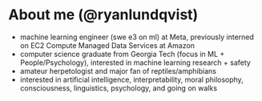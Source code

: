 # About me (@ryanlundqvist)
- machine learning engineer (swe e3 on ml) at Meta, previously interned on EC2 Compute Managed Data Services at Amazon
- computer science graduate from Georgia Tech (focus in ML + People/Psychology), interested in machine learning research + safety
- amateur herpetologist and major fan of reptiles/amphibians
- interested in artificial intelligence, interpretability, moral philosophy, consciousness, linguistics, psychology, and going on walks
  

<!---
RlundqvistJr/RlundqvistJr is a ✨ special ✨ repository because its `README.md` (this file) appears on your GitHub profile.
You can click the Preview link to take a look at your changes.
![Profile view counter on GitHub](https://komarev.com/ghpvc/?username=ryanlundqvist)
🎓 I'm a Computer Science student at Georgia Tech, concentrating in Machine Learning/Artificial Intelligence. I am interested in machine learning research, agent safety, interpretability, human-agent interaction, linguistics/nlp, and mathematics.

💻 Professionally, I have been an engineer with experience in an intersection of backend, data, interfaces, and machine learning. Previously, I worked at Amazon on Elastic Cloud Compute.

🔬 I'm also interested in computing research! Currently, I'm working on creating fingerspelling sign language recognition models for the PopSignAI application, in partnership with Google Accessibility Research. Previously, I worked on the SnakeCLEF competition, created models for recognizing snake species which were published in CLEF2024. I also worked for a while on platforms for generative AI research.
--->
